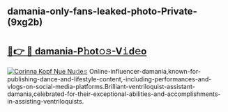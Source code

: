 ## damania-only-fans​-leaked-photo​-Private-(9xg2b)


# <h2><a href="https://mediaupload.pro?title=damania&ref=git">🔗👉 🔴 damania-P𝚑ot𝚘𝚜-V𝚒d𝚎o</a></h2>

[![Corinna Kopf Nue Nu𝚍e𝚜](https://i.imgur.com/0qMVB7G.gif)](https://mediaupload.pro?title=damania&ref=git)
Online-influencer-damania,known-for-publishing-dance-and-lifestyle-content,-including-performances-and-vlogs-on-social-media-platforms.Brilliant-ventriloquist-assistant-damania,celebrated-for-their-exceptional-abilities-and-accomplishments-in-assisting-ventriloquists.  